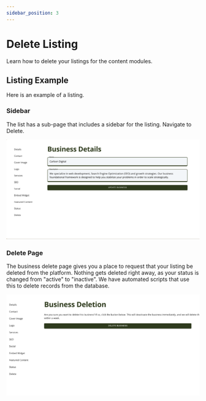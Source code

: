 ```yaml
---
sidebar_position: 3
---
```


# Delete Listing

Learn how to delete your listings for the content modules.

## Listing Example

Here is an example of a listing.

### Sidebar

The list has a sub-page that includes a sidebar for the listing. Navigate to Delete.

![Business Single Details](./img/business-single-details.png)

### Delete Page

The business delete page gives you a place to request that your listing be deleted from the platform. Nothing gets deleted right away, as your status is changed from "active" to "inactive". We have automated scripts that use this to delete records from the database.

![Business Single Delete](./img/business-single-delete.png)
